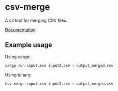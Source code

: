 # csv-merge

A cli tool for merging CSV files.

[Documentation](https://docs.rs/csv-merge)

## Example usage

Using cargo:

```bash
cargo run input.csv input2.csv > output_merged.csv
```

Using binary:

```bash
csv-merge input.csv input2.csv > output_merged.csv
```

